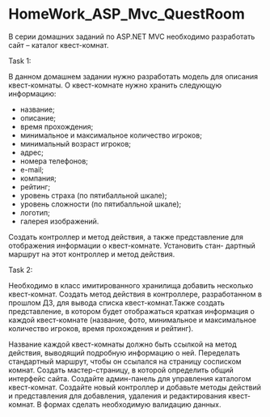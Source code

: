 # HomeWork_ASP_Mvc_QuestRoom

В серии домашних заданий по ASP.NET MVC необходимо разработать сайт – каталог квест-комнат.

Task 1:

В данном домашнем задании нужно разработать модель для
описания квест-комнаты.
О квест-комнате нужно хранить следующую информацию:
- название;
- описание;
- время прохождения;
- минимальное и максимальное количество игроков;
- минимальный возраст игроков;
- адрес;
- номера телефонов;
- e-mail;
- компания;
- рейтинг;
- уровень страха (по пятибалльной шкале);
- уровень сложности (по пятибалльной шкале);
- логотип;
- галерея изображений.

Создать контроллер и метод действия, а также представление
для отображения информации о квест-комнате. Установить стан-
дартный маршрут на этот контроллер и метод действия.

Task 2:

Необходимо в класс имитированного хранилища добавить несколько квест-комнат. Создать метод действия в контроллере,
разработанном в прошлом ДЗ, для вывода списка квест-комнат.Также создать представление, в котором будет отображаться краткая
информация о каждой квест-комнате (название, фото, минимальное и максимальное количество игроков, время прохождения и рейтинг).

Название каждой квест-комнаты должно быть ссылкой на метод действия, 
выводящий подробную информацию о ней. Переделать стандартный маршрут, чтобы он ссылался на страницу сосписком комнат. 
Создать мастер-страницу, в которой определить общий интерфейс сайта.
Создайте админ-панель для управления каталогом квест-комнат. Создайте новый контроллер и добавьте методы действий
и представления для добавления, удаления и редактирования
квест-комнат. В формах сделать необходимую валидацию данных.
